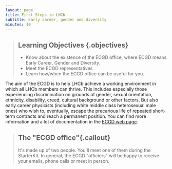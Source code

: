 ```yaml
---
layout: page
title: First Steps in LHCb
subtitle: Early career, gender and diversity
minutes: 10
---
```

> ## Learning Objectives {.objectives}
>
> * Know about the existence of the ECGD office, where ECGD means Early Career, Gender and Diversity.
> * Meet the ECGD representatives
> * Learn how/when the ECGD office can be useful for you.

The aim of the ECGD is to help LHCb achieve a working environment in which all LHCb members can thrive. This includes especially those experiencing discrimination on grounds of gender, sexual orientation, ethnicity, disability, creed, cultural background or other factors. But also early career physicists (including white middle class heterosexual male ones) who wish to, eventually, escape the precarious life of repeated short-term contracts and reach a permanent position. You can find more information and a lot of documentation in the [ECGD web page](http://lhcb.web.cern.ch/lhcb/ECGD_Office/ECGD-intro.html).



> ## The "ECGD office"{.callout}
> 
> It's made up of two people. You'll meet one of them during the StarterKit. 
> In general, the ECGD "officiers" will be happy to receive your emails, phone calls or meet in person.

